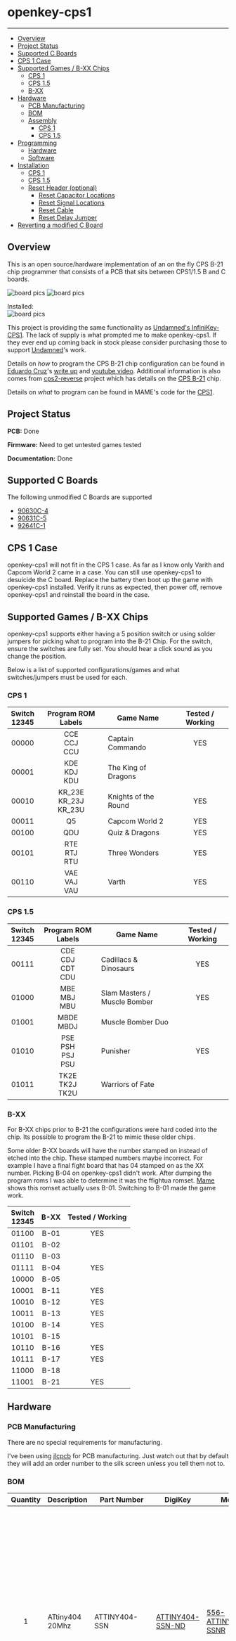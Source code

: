 # openkey-cps1
---
* [Overview](#overview)
* [Project Status](#project-status)
* [Supported C Boards](#supported-c-boards)
* [CPS 1 Case](#cps-1-case)
* [Supported Games / B-XX Chips](#supported-games--b-xx-chips)
  * [CPS 1](#cps-1)
  * [CPS 1.5](#cps-15)
  * [B-XX](#b-xx)
* [Hardware](#hardware)
  * [PCB Manufacturing](#pcb-manufacturing)
  * [BOM](#bom)
  * [Assembly](#assembly)
    * [CPS 1](#cps-1-1)
    * [CPS 1.5](#cps-15-1)
* [Programming](#programming)
  * [Hardware](#hardware-1)
  * [Software](#software)
* [Installation](#installation)
  * [CPS 1](#cps-1-2)
  * [CPS 1.5](#cps-15-2)
  * [Reset Header (optional)](#reset-header-optional)
    * [Reset Capacitor Locations](#reset-capacitor-locations)
    * [Reset Signal Locations](#reset-signal-locations)
    * [Reset Cable](#reset-cable)
    * [Reset Delay Jumper](#reset-delay-jumper)
* [Reverting a modified C Board](#reverting-a-modified-c-board)

## Overview
This is an open source/hardware implementation of an on the fly CPS B-21 chip programmer that consists of a PCB that sits between CPS1/1.5 B and C boards.

![board pics](images/board_top.jpg) ![board pics](images/board_bottom.jpg)

Installed:<br>
![board pics](images/installed.jpg)

This project is providing the same functionality as [Undamned's InfiniKey-CPS1](https://www.arcade-projects.com/threads/infinikey-cps1.8337/).  The lack of supply is what prompted me to make openkey-cps1.  If they ever end up coming back in stock please consider purchasing those to support [Undamned](https://www.arcade-projects.com/forums/temple-of-the-undamned.77/)'s work.

Details on *how* to program the CPS B-21 chip configuration can be found in [Eduardo Cruz](http://arcadehacker.blogspot.com/)'s [write up](http://arcadehacker.blogspot.com/2015/04/capcom-cps1-part-1.html) and [youtube video](https://www.youtube.com/watch?v=IBZc__9sM28).  Additional information is also comes from [cps2-reverse](https://gitlab.com/loic.petit/cps2-reverse) project which has details on the [CPS B-21](https://gitlab.com/loic.petit/cps2-reverse/-/tree/master/DLs/DL-0921) chip.

Details on *what* to program can be found in MAME's code for the [CPS1](https://github.com/mamedev/mame/blob/master/src/mame/capcom/cps1_v.cpp#L470).

## Project Status
**PCB:** Done

**Firmware:** Need to get untested games tested

**Documentation:** Done

## Supported C Boards
The following unmodified C Boards are supported

* [90630C-4](https://www.mvs-scans.com/index.php/CPS1_-_C_Board_90630C-4)
* [90631C-5](https://www.mvs-scans.com/index.php/CPS1_-_C_Board_90631C-5)
* [92641C-1](https://www.mvs-scans.com/index.php/CPS1_-_C_Board_92641C-1)

## CPS 1 Case
openkey-cps1 will not fit in the CPS 1 case.  As far as I know only Varith and Capcom World 2 came in a case.  You can still use openkey-cps1 to desuicide the C board.  Replace the battery then boot up the game with openkey-cps1 installed.  Verify it runs as expected, then power off, remove openkey-cps1 and reinstall the board in the case.

## Supported Games / B-XX Chips
openkey-cps1 supports either having a 5 position switch or using solder jumpers for picking what to program into the B-21 Chip.  For the switch, ensure the switches are fully set.  You should hear a click sound as you change the position.

 Below is a list of supported configurations/games and what switches/jumpers must be used for each.

### CPS 1
| Switch<br>12345 | Program ROM Labels | Game Name | Tested / Working |
|:---------------:|:------------------:|-----------|:--------------:|
| 00000 | CCE<br>CCJ<br>CCU<br> | Captain Commando | YES |
| 00001 | KDE<br>KDJ<br>KDU | The King of Dragons | |
| 00010 | KR_23E<br>KR_23J<br>KR_23U | Knights of the Round | YES |
| 00011 | Q5 | Capcom World 2 | YES |
| 00100 | QDU | Quiz & Dragons | YES |
| 00101 | RTE<br>RTJ<br>RTU | Three Wonders | YES |
| 00110 | VAE<br>VAJ<br>VAU | Varth | YES |

### CPS 1.5
| Switch<br>12345 | Program ROM Labels | Game Name | Tested / Working |
|:---------------:|:------------------:|-----------|:--------------:|
| 00111 | CDE<br>CDJ<br>CDT<br>CDU | Cadillacs & Dinosaurs | YES |
| 01000 | MBE<br>MBJ<br>MBU | Slam Masters / Muscle Bomber | YES |
| 01001 | MBDE<br>MBDJ | Muscle Bomber Duo | |
| 01010 | PSE<br>PSH<br>PSJ<br>PSU | Punisher | YES |
| 01011 | TK2E<br>TK2J<br>TK2U | Warriors of Fate | |

### B-XX
For B-XX chips prior to B-21 the configurations were hard coded into the chip.  Its possible to program the B-21 to mimic these older chips.

Some older B-XX boards will have the number stamped on instead of etched into the chip.  These stamped numbers maybe incorrect.  For example I have a final fight board that has 04 stamped on as the XX number.  Picking B-04 on openkey-cps1 didn't work.  After dumping the program roms I was able to determine it was the ffightua romset.   [Mame](https://github.com/mamedev/mame/blob/master/src/mame/capcom/cps1_v.cpp#L1754) shows this romset actually uses B-01.  Switching to B-01 made the game work.

| Switch<br>12345 |  B-XX  | Tested / Working |
|:---:|:------:|:---------------:|
| 01100 | B-01 | YES |
| 01101 | B-02 | |
| 01110 | B-03 | |
| 01111 | B-04 | YES |
| 10000 | B-05 | |
| 10001 | B-11 | YES |
| 10010 | B-12 | YES |
| 10011 | B-13 | YES |
| 10100 | B-14 | YES |
| 10101 | B-15 | |
| 10110 | B-16 | YES |
| 10111 | B-17 | YES |
| 11000 | B-18 | |
| 11001 | B-21 | YES |

## Hardware
### PCB Manufacturing
There are no special requirements for manufacturing.

I've been using [jlcpcb](https://jlcpcb.com/) for PCB manufacturing.  Just watch out that by default they will add an order number to the silk screen unless you tell them not to.

### BOM
| Quantity | Description | Part Number | DigiKey | Mouser | Notes |
|:----------:|-------------|-------------|---------|--------|-------|
| 1 | ATtiny404 20Mhz | ATTINY404-SSN | [ATTINY404-SSN-ND](https://www.digikey.com/en/products/detail/microchip-technology/ATTINY404-SSN/9947546) | [556-ATTINY404-SSNR](https://www.mouser.com/ProductDetail/Microchip-Technology-Atmel/ATTINY404-SSNR?qs=F5EMLAvA7IAEqD7Aw0z%252B9Q%3D%3D) | Other ATtiny tinyAVR 0/1/2-series models should be viable as well.  The code compiles to just under 1.5K in size, so any that have 2k or more of flash should work.  Just note I have only tested with 404s |
| 1 | 100nf / 0.1uf SMD Ceramic Capacitor 0805 Size | | | | |
| 1 | 5 Position Slide Switch | Würth Elektronik 416131160805 | [732-3855-2-ND](https://www.digikey.com/en/products/detail/w%C3%BCrth-elektronik/416131160805/3174531) | [710-416131160805](https://www.mouser.com/ProductDetail/Wurth-Elektronik/416131160805?qs=2kOmHSv6VfT1rqUsojuQog%3D%3D) | **Optional** not needed if using the solder jumpers to pick the game.
| 4 | CPS1: 2x20 Pin Male IDC connector<br>CPS1.5: 2x20pin Male Header (no shroud) | SBH11-PBPC-D20-ST-BK<br>N/A | [S9175-ND](https://www.digikey.com/en/products/detail/sullins-connector-solutions/SBH11-PBPC-D20-ST-BK/1990068)<br>[2x20 Pin Header](https://www.amazon.com/dp/B083DYVWDN?psc=1&ref=ppx_yo2ov_dt_b_product_details) | ?? | This is just a standard IDE male connector<br>This is just a normal 2x20 Pin header you might find for a PI's GPIO pins |
| 4 | 2x20 Pin Female socket | SFH11-PBPC-D20-ST-BK | [S9200-ND](https://www.digikey.com/en/products/detail/sullins-connector-solutions/SFH11-PBPC-D20-ST-BK/1990093) | ?? |  |

**IMPORTANT** For the 2x20 Pin Female socket, if you choose a different part, make sure you get ones that have the extra plastic on the edge as seen below.

![40 pin female](images/40pin_female.jpg)

The extra plastic prevents the connector from being inserted off-by-one.  An off-by-one insertion will cause a direct short to ground. This can cause catastrophic damage to your Game PCB if your power supply doesn't have short circuit protection.

Don't be fooled into thinking you don't need the extra plastic because you see the key. The bottom connector for example is too skinny for the key to actually prevent off-by-one insertion.  Ask me how I know ;)

### Assembly
#### CPS 1
Nothing special is needed when assembling a openkey-cps1 that will be used in a normal non-case'd CPS1 board.  Install SMD components first, then install the 40 pin male/female connectors.

#### CPS 1.5
Installing openkey-cps1 in a CPS 1.5 case is a tight fit height wise.  The pins that stick out of the C board are at the point of touching the top of the case.  If you are ok with this just use the 40 pin IDE style connectors.  Otherwise you can do the following.

To deal with this the best course of action is to only have raw pins for the male 40 pin connectors instead of ones with the plastic shroud.  This will allow the C board to sit flush with the openkey-cps1 board and reduce the height enough to not touch the top of the case.  Below is what has worked well for me, but there maybe better ways.

Some things to consider:
  * The normal pin length of a male pin is 6mm
  * The max pin height above the openkey-cps1 board should **not exceed 7mm**.  Any longer and the pin will bottom out on the female connector on the C Board.  This will cause the C board to not sit flush to the openkey-cps1 board and defeat the purpose of using raw pins.
  * You can't just install the normal 40pin IDE style connector then remove the shroud.  The resulting pin length ends up being 8mm.
  * You can't just install a normal 40 pin header and remove the plastic.  The resulting pin length ends up being 8mm.
  * The total length of metal pin on most headers is going to be 11.5mm
  * PCB thickness should be 1.6mm, which leave about 10mm worth of metal pin length we must deal with.

This method targets having 7mm above and 3mm below the openkey-cps1 board.  I've tried 6mm/4mm, but that 4mm is long enough there is risk it could hit/damage components on the B board.

You will want 4 normal 2x20 pin headers where the total metal length is 11.5mm.  Additionally you will want something you can use as a 1.5mm spacer.  I'm using the 2 black 24AWG wires in the picture below.

![cps15 parts](images/cps15_parts.jpg)

You will want to install 2 of the 2x20 pin header upside into board.  I would advise doing the 2 outer ones first. Put the 1.5mm spacer between the board and the plastic part of the connector as seen below.

![cps15 spacer](images/cps15_spacer.jpg)

Now flip the board over to the side we will be soldering.  It should look something like this.  

![cps15 pins](images/cps15_pins.jpg)

The length of the pins should be 3mm, which will mean 7mm on the top.

At this point I would tack 2 pins on each connector then verify spacing of the connectors looks good.  It should look something like this (with the spacer wires removed)

![cps15 top plastic](images/cps15_top_plastic.jpg)

If you measure the pin lengths they should be right at 7mm.

Fully solder those 2 connectors.  Its extra importing you check your soldering that this point.  The next steps will involve removing the plastic part of the connectors which will make every pin independent and a pita to solder.

To protect the board I would put down some painters tape.  Additionally I use this [chip lifter](https://www.amazon.com/Wiha-27921-PicoFinish-Precision-Chiplifter/dp/B0875LSTD3/ref=sr_1_5)  as my pry tool. The grove makes it possible to get in between the pins to when prying up the plastic.

![cps15 plastic prepare pry](images/cps15_plastic_prepare_pry.jpg)

If you have a hot air station you can use it to heat (200C) up the plastic to make it easier to get off.  You will want to do the removable in a couple passes with your pry tool, lifting up the plastic a few mm per pass.

![cps15 plastic pry 1](images/cps15_plastic_pry1.jpg)

As you get the plastic higher up on the pins it can be helpful to add a spacer under you pry tool.  I'm just using a old prototype board.

![cps15 plastic pry 2](images/cps15_plastic_pry2.jpg)

![cps15 plastic pry 3](images/cps15_plastic_pry3.jpg)

Once you get both plastics off it should looks like this

![cps15 pair1 done](images/cps15_pair1_done.jpg)

Then you can go onto the middle 2 connectors.  You can bypass using the 1.5mm spacer on these.  Instead just put the connects in the PCB upside down as before, then flip PCB over as if you were going to solder them.  The already soldered connectors will hold the PCB 7mm off your table, which will mean your to be installed connectors will also be 7mm off your table.  Tack, verify and then fully solder.

Repeat the process to remove the plastic

![cps15 inner pair](images/cps15_inner_pair.jpg)

When you are all done you should have this

![cps15 pins done](images/cps15_pins_done.jpg)

Now do a test fit of the C board and it should be flush with the openkey-cps1 PCB

![cps15 test fit](images/cps15_test_fit.jpg)

Install the SMD components and female 40 pin connectors.  This one was going on my Punisher board, so I just used the solder jumpers instead of installing the 5 position switch.

![cps15 finished](images/cps15_finished.jpg)

## Programming
The latest firmware will work on both revisions of openkey-cps1 hardware.

### Hardware
Programming is done with a UPDI programmer.  I've been using this one:

[Serial UPDI Programmer for ATmega 0-Series, or ATtiny 0-Series or 1-Series, or AVR DA or AVR DB](https://www.amazon.com/dp/B09X64YRLD?psc=1&ref=ppx_yo2ov_dt_b_product_details)

Note: This programmer (and likely others) has a switch for 3.3V and 5V.  Set it to 5V.

The openkey-cps1 programming port is setup so you can wedge the pins from the above programmer directly into them to programming.

![programming adapter](images/programming_adapter.jpg)

Of course be sure you properly orient the board so the labeled pin/holes match up.  vcc to vcc, gnd to gnd, and updi to updi.

### Software
For software I've been using the [Arduino IDE](https://www.arduino.cc/en/software/) with [megaTinyCore](https://github.com/SpenceKonde/megaTinyCore), which adds support for tinyAVR 0/1/2-Series MCUs.


To install the megaTinyCore you, should just need to add http://drazzy.com/package_drazzy.com_index.json to "Additional Boards Manager URLs" in the settings for the Arduino IDE.

From there you need to configure the board/programming settings.  I've been using these:

![arduino ide settings](images/arduino_ide_settings.jpg)
**NOTE:** The "Startup Time" was adjusted from my previous picture of the settings, from 0ms to 1ms.  In testing I found when using a 0ms startup there is a small chance the ATtiny won't even execute any code.

## Installation
### CPS 1
Nothing really special here.  Use the dip switches or solder jumpers to pick your game/chip and put the openkey-cps1 board between your C and B boards.  The male/female connectors should prevent you from installing incorrectly.

### CPS 1.5
This is assuming you are using an openkey-cps1 board with the raw pin headers on top.  There is nothing preventing you from install the C board incorrectly.

Use the dip switches or solder jumpers to pick your game.

Verify you have the C board oriented the correct way as seen below.

![cps15 install orientation](images/cps15_install_orientation.jpg)

The C board female connector will prevent you from installing it to high or low, but it will not prevent installation to the left or the right by one.

Check both sides of the female C board connector to verify you dont see any of the pins.

![cps15 install good1](images/cps15_install_good1.jpg)

other side
![cps15 install good2](images/cps15_install_good2.jpg)

If its off by one of the sides will look like this
![cps15 install bad](images/cps15_install_bad.jpg)

### Reset Header (optional)
In openkey-cps1 hardware revision 2025-10-18 an optional reset header was added to allow hooking up openkey to the reset line of the A board.  Its **unlikley** you would need this and I would avoid using it.

Openkey-cps1 is dependent on being able to re-program on the B-21 chip while the cps1 board is in reset.  This is because 2 of the pins related to programming are part of the data bus used by the main CPU to talk to the B-21 chip.  If openkey-cps1 were to try and do any of its programming outside of reset it would cause a bus conflict with the main CPU also trying to use those 2 pins and programming will fail.

#### Reset Capacitor Locations
The length of time the cps1 board is in reset is highly dependent on the reset capacitor located on the A board.  If this capacitor is faulty or going bad it can greatly reduce the amount of time the board is in reset when power is applied.  Before trying to use the reset header on the openkey-cps1 I would first try replacing the reset capacitor.

**Long A Board:**<br>
![long board reset cap location](images/long_board_reset_cap_location.jpg)

**Short A Board:**<br>
![short board reset cap location](images/short_board_reset_cap_location.jpg)

On both boards its a 1uf/16V ceramic capacitor (higher voltages are ok).

#### Reset Signal Locations
The location provided for each A board type is a through hole.  I would advise installing a right angle header instead of directly soldering a wire.  This will make it easy to connect/disconnect the cable both on the A board and openkey-cps1.

**Long A Board:**<br>
![long board reset header location](images/long_board_reset_header_location.jpg)
**Long A Board Installed:**<br>
![long board reset header install](images/long_board_reset_header_installed.jpg)

**Short A Board:**<br>
![short board reset header location](images/short_board_reset_header_location.jpg)
**Short A Board Installed:**<br>
![short board reset header install](images/short_board_reset_header_installed.jpg)

#### Reset Cable
Once you've added the reset header on the A board, run a cable from it to pin 1 on the reset header of the openkey-cps1 as shown below.

![reset line installed](images/reset_line_installed.jpg)

Then install the C board onto openkey-cps1 as you normally would.

#### Reset Delay Jumper
With the reset cable hooked up, openkey-cps1 will hold the cps1 board in reset while its programming, then release when complete.  Pins 2 and 3 of the reset header on openkey-cps1 are a jumper that will cause openkey-cps1 to keep the cps1 board in reset longer.  When jumped the firmware will hold the cps1 board in reset for 1 second before and after programming.

**IMPORTANT**: If this jumper is jumped and the reset cable is not hooked up, programming will fail 100% of the time!

## Reverting a modified C Board
Its pretty common to find one of the required C boards as having been modified to disable using the programmable configuration.  This forces them to use their default configuration.

The tale tale sign of a modified C board are pins 45 and 46 will have cut traces (normally they go to ground) and a wire from them to some point on the C board that is supplying 5 volts.  For example

![modified c board](images/modified_c_board.jpg)

The way I normally revert them is to remove the wire, and then put a solder blob so that pins 45, 46, and 47 (ground) are bridged together.  This puts the board back in its original state with all 3 of those pins being tied to ground.

![reverted_c_board](images/reverted_c_board.jpg)

Here is a close up of the solder blob on the pins

![reverted c board zoomed](images/reverted_c_board_zoom.jpg)

You can also see where they had cut the traces for pins 45 and 46, which would normally connect to that ground plane to the right.
